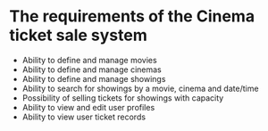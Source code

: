 # The requirements of the Cinema ticket sale system

* Ability to define and manage movies
* Ability to define and manage cinemas
* Ability to define and manage showings
* Ability to search for showings by a movie, cinema and date/time
* Possibility of selling tickets for showings with capacity
* Ability to view and edit user profiles
* Ability to view user ticket records